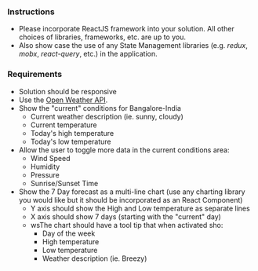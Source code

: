 
### Instructions
* Please incorporate ReactJS framework into your solution. All other choices of libraries, frameworks, etc. are up to you.
* Also show case the use of any State Management libraries (e.g. *redux*, *mobx*,  *react-query*, etc.) in the application.


### Requirements
* Solution should be responsive
* Use the [Open Weather API](https://openweathermap.org/api).
* Show the "current" conditions for Bangalore-India 
    - Current weather description (ie. sunny, cloudy)
    - Current temperature
    - Today's high temperature
    - Today's low temperature
* Allow the user to toggle more data in the current conditions area:
    - Wind Speed
    - Humidity
    - Pressure
    - Sunrise/Sunset Time
* Show the 7 Day forecast as a multi-line chart (use any charting library you would like but it should be incorporated as an React Component)
    - Y axis should show the High and Low temperature as separate lines
    - X axis should show 7 days (starting with the "current" day)
    - wsThe chart should have a tool tip that when activated sho:
        + Day of the week
        + High temperature
        + Low temperature
        + Weather description (ie. Breezy)

